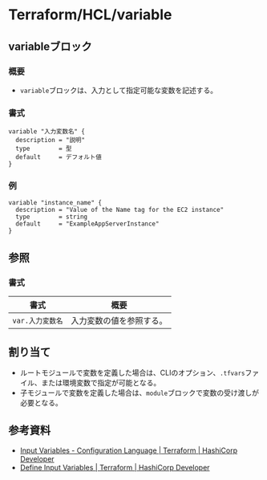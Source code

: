 # Terraform/HCL/variable

## variableブロック

### 概要

- `variable`ブロックは、入力として指定可能な変数を記述する。

### 書式

```text
variable "入力変数名" {
  description = "説明"
  type        = 型
  default     = デフォルト値
}
```

### 例

```text
variable "instance_name" {
  description = "Value of the Name tag for the EC2 instance"
  type        = string
  default     = "ExampleAppServerInstance"
}
```

## 参照

### 書式

| 書式             | 概要                     |
| ---------------- | ------------------------ |
| `var.入力変数名` | 入力変数の値を参照する。 |

## 割り当て

- ルートモジュールで変数を定義した場合は、CLIのオプション、`.tfvars`ファイル、または環境変数で指定が可能となる。
- 子モジュールで変数を定義した場合は、`module`ブロックで変数の受け渡しが必要となる。

## 参考資料

- [Input Variables - Configuration Language | Terraform | HashiCorp Developer](https://developer.hashicorp.com/terraform/language/values/variables)
- [Define Input Variables | Terraform | HashiCorp Developer](https://developer.hashicorp.com/terraform/tutorials/aws-get-started/aws-variables)
